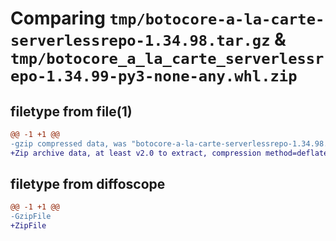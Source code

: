 # Comparing `tmp/botocore-a-la-carte-serverlessrepo-1.34.98.tar.gz` & `tmp/botocore_a_la_carte_serverlessrepo-1.34.99-py3-none-any.whl.zip`

## filetype from file(1)

```diff
@@ -1 +1 @@
-gzip compressed data, was "botocore-a-la-carte-serverlessrepo-1.34.98.tar", last modified: Sat May  4 01:01:44 2024, max compression
+Zip archive data, at least v2.0 to extract, compression method=deflate
```

## filetype from diffoscope

```diff
@@ -1 +1 @@
-GzipFile
+ZipFile
```

